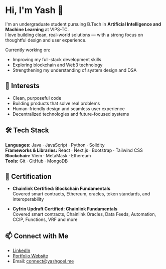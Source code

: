 # Hi, I'm Yash 👋

I'm an undergraduate student pursuing B.Tech in **Artificial Intelligence and Machine Learning** at VIPS-TC.  
I love building clean, real-world solutions — with a strong focus on thoughtful design and user experience.

Currently working on:
- Improving my full-stack development skills
- Exploring blockchain and Web3 technology
- Strengthening my understanding of system design and DSA


## 🌱 Interests

- Clean, purposeful code  
- Building products that solve real problems  
- Human-friendly design and seamless user experience  
- Decentralized technologies and future-focused systems  


## 🛠 Tech Stack

**Languages:** Java · JavaScript · Python · Solidity  
**Frameworks & Libraries:** React · Next.js · Bootstrap · Tailwind CSS  
**Blockchain:** Viem · MetaMask · Ethereum  
**Tools:** Git · GitHub · MongoDB  


## 📜 Certification

- **Chainlink Certified: Blockchain Fundamentals**  
Covered smart contracts, Ethereum, oracles, token standards, and interoperability

- **Cyfrin Updraft Certified: Chainlink Fundamentals**  
Covered smart contracts, Chainlink Oracles, Data Feeds, Automation, CCIP, Functions, VRF and more


## 📫 Connect with Me

- [LinkedIn](https://www.linkedin.com/in/yashgoel75)  
- [Portfolio Website](https://yashgoel.me)  
- Email: connect@yashgoel.me  
